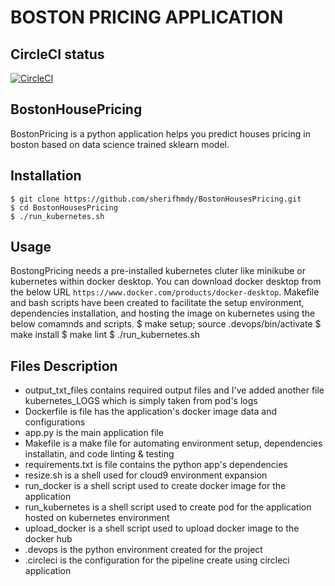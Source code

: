# BOSTON PRICING APPLICATION 

## CircleCI status

[![CircleCI](https://circleci.com/gh/sherifhmdy/BostonHousesPricing/tree/master.svg?style=svg)](https://circleci.com/gh/sherifhmdy/BostonHousesPricing/tree/master)


## BostonHousePricing

BostonPricing is a python application helps you predict houses pricing in boston based on data science 
trained sklearn model.

## Installation

    $ git clone https://github.com/sherifhmdy/BostonHousesPricing.git
    $ cd BostonHousesPricing
    $ ./run_kubernetes.sh

## Usage

BostongPricing needs a pre-installed kubernetes cluter like minikube or kubernetes within docker desktop.
You can download docker desktop from the below URL `https://www.docker.com/products/docker-desktop`.
Makefile and bash scripts have been created to facilitate the setup environment, dependencies installation, 
and hosting the image on kubernetes using the below comamnds and scripts.
    $ make setup; source .devops/bin/activate
    $ make install
    $ make lint
    $ ./run_kubernetes.sh
    
## Files Description

- output_txt_files contains required output files and I've added another file kubernetes_LOGS which
    is simply taken from pod's logs
- Dockerfile is file has the application's docker image data and configurations
- app.py is the main application file
- Makefile is a make file for automating environment setup, dependencies installatin, and code linting & testing
- requirements.txt is file contains the python app's dependencies
- resize.sh is a shell used for cloud9 environment expansion
- run_docker is a shell script used to create docker image for the application
- run_kubernetes is a shell script used to create pod for the application hosted on kubernetes environment
- upload_docker is a shell script used to upload docker image to the docker hub 
- .devops is the python environment created for the project
- .circleci is the configuration for the pipeline create using circleci application
